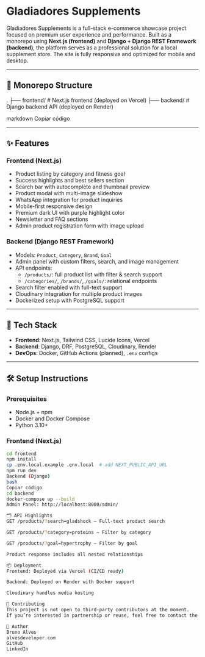 # Gladiadores Supplements

Gladiadores Supplements is a full-stack e-commerce showcase project focused on premium user experience and performance. Built as a monorepo using **Next.js (frontend)** and **Django + Django REST Framework (backend)**, the platform serves as a professional solution for a local supplement store. The site is fully responsive and optimized for mobile and desktop.

---

## 📁 Monorepo Structure

.
├── frontend/ # Next.js frontend (deployed on Vercel)
├── backend/ # Django backend API (deployed on Render)

markdown
Copiar código

---

## ✨ Features

### Frontend (Next.js)
- Product listing by category and fitness goal
- Success highlights and best sellers section
- Search bar with autocomplete and thumbnail preview
- Product modal with multi-image slideshow
- WhatsApp integration for product inquiries
- Mobile-first responsive design
- Premium dark UI with purple highlight color
- Newsletter and FAQ sections
- Admin product registration form with image upload

### Backend (Django REST Framework)
- Models: `Product`, `Category`, `Brand`, `Goal`
- Admin panel with custom filters, search, and image management
- API endpoints:
  - `/products/`: full product list with filter & search support
  - `/categories/`, `/brands/`, `/goals/`: relational endpoints
- Search filter enabled with full-text support
- Cloudinary integration for multiple product images
- Dockerized setup with PostgreSQL support

---

## 🚀 Tech Stack

- **Frontend**: Next.js, Tailwind CSS, Lucide Icons, Vercel
- **Backend**: Django, DRF, PostgreSQL, Cloudinary, Render
- **DevOps**: Docker, GitHub Actions (planned), `.env` configs

---

## 🛠 Setup Instructions

### Prerequisites
- Node.js + npm
- Docker and Docker Compose
- Python 3.10+

### Frontend (Next.js)
```bash
cd frontend
npm install
cp .env.local.example .env.local  # add NEXT_PUBLIC_API_URL
npm run dev
Backend (Django)
bash
Copiar código
cd backend
docker-compose up --build
Admin Panel: http://localhost:8000/admin/

🗂 API Highlights
GET /products/?search=gladshock – Full-text product search

GET /products/?category=proteins – Filter by category

GET /products/?goal=hypertrophy – Filter by goal

Product response includes all nested relationships

📦 Deployment
Frontend: Deployed via Vercel (CI/CD ready)

Backend: Deployed on Render with Docker support

Cloudinary handles media hosting

🤝 Contributing
This project is not open to third-party contributors at the moment.
If you’re interested in partnership or reuse, feel free to contact the author.

👤 Author
Bruno Alves
alvesdeveloper.com
GitHub
LinkedIn
